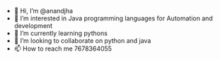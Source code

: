 - 👋 Hi, I’m @anandjha
- 👀 I’m interested in Java programming languages for Automation and development 
- 🌱 I’m currently learning pythons 
- 💞️ I’m looking to collaborate on python and java
- 📫 How to reach me 7678364055

<!---
anandbanshi123/anandbanshi123 is a ✨ special ✨ repository because its `README.md` (this file) appears on your GitHub profile.
You can click the Preview link to take a look at your changes.
--->
